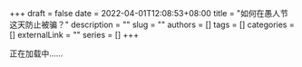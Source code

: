 +++ 
draft = false
date = 2022-04-01T12:08:53+08:00
title = "如何在愚人节这天防止被骗？"
description = ""
slug = ""
authors = []
tags = []
categories = []
externalLink = ""
series = []
+++

正在加载中……

<script>
setTimeout(() => {
    window.location.href="https://www.bilibili.com/video/BV1GJ411x7h7"
}, 800);
</script>
